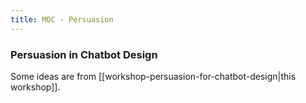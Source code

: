 ```yaml
---
title: MOC - Persuasion
---
```




### Persuasion in Chatbot Design

Some ideas are from [[workshop-persuasion-for-chatbot-design|this workshop]].
